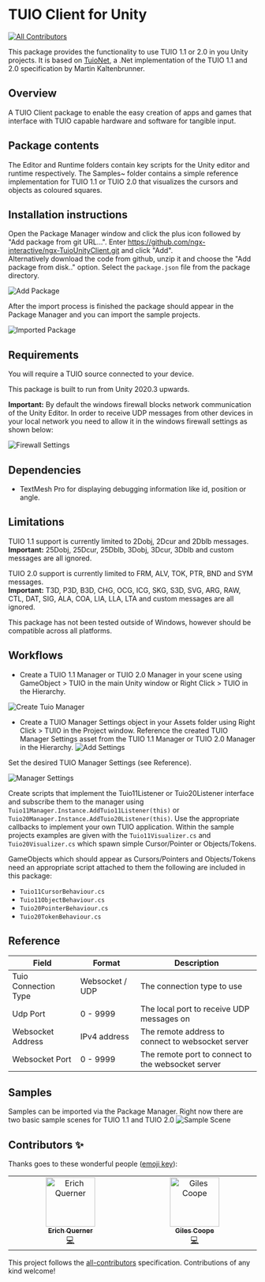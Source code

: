 # TUIO Client for Unity
<!-- ALL-CONTRIBUTORS-BADGE:START - Do not remove or modify this section -->
[![All Contributors](https://img.shields.io/badge/all_contributors-2-orange.svg?style=flat-square)](#contributors-)
<!-- ALL-CONTRIBUTORS-BADGE:END -->
This package provides the functionality to use TUIO 1.1 or 2.0 in you Unity projects. It is based on [TuioNet](https://github.com/InteractiveScapeGmbH/TuioNet), a .Net implementation of the TUIO 1.1 and 2.0 specification by Martin Kaltenbrunner.

## Overview

A TUIO Client package to enable the easy creation of apps and games that interface with TUIO capable hardware and software for tangible input.

## Package contents

The Editor and Runtime folders contain key scripts for the Unity editor and runtime respectively. The Samples~ folder contains a simple reference implementation for TUIO 1.1 or TUIO 2.0 that visualizes the cursors and objects as coloured squares.

## Installation instructions

Open the Package Manager window and click the plus icon followed by "Add package from git URL...". Enter https://github.com/ngx-interactive/ngx-TuioUnityClient.git and click "Add".</br>
Alternatively download the code from github, unzip it and choose the "Add package from disk.." option. Select the ```package.json``` file from the package directory.

![Add Package](Documentation~/img/pm-add.png)

After the import process is finished the package should appear in the Package Manager and you can import the sample projects.

![Imported Package](Documentation~/img/imported-package.png)

## Requirements

You will require a TUIO source connected to your device.

This package is built to run from Unity 2020.3 upwards.

**Important:** By default the windows firewall blocks network communication of the Unity Editor. In order to receive UDP messages from other devices in your local network you need to allow it in the windows firewall settings as shown below:

![Firewall Settings](/Documentation~/img/firewall.png)

## Dependencies
- TextMesh Pro for displaying debugging information like id, position or angle.

## Limitations

TUIO 1.1 support is currently limited to 2Dobj, 2Dcur and 2Dblb messages.</br>
**Important:** 25Dobj, 25Dcur, 25Dblb, 3Dobj, 3Dcur, 3Dblb and custom messages are all ignored.

TUIO 2.0 support is currently limited to FRM, ALV, TOK, PTR, BND and SYM messages.</br> 
**Important:** T3D, P3D, B3D, CHG, OCG, ICG, SKG, S3D, SVG, ARG, RAW, CTL, DAT, SIG, ALA, COA, LIA, LLA, LTA and custom messages are all ignored.

This package has not been tested outside of Windows, however should be compatible across all platforms.

## Workflows

- Create a TUIO 1.1 Manager or TUIO 2.0 Manager in your scene using GameObject > TUIO in the main Unity window or Right Click > TUIO in the Hierarchy.

![Create Tuio Manager](Documentation~/img/add-manager.png)
- Create a TUIO Manager Settings object in your Assets folder using Right Click > TUIO in the Project window. Reference the created TUIO Manager Settings asset from the TUIO 1.1 Manager or TUIO 2.0 Manager in the Hierarchy.
![Add Settings](Documentation~/img/add-settings.png)

Set the desired TUIO Manager Settings (see Reference).

![Manager Settings](Documentation~/img/settings.png)

Create scripts that implement the Tuio11Listener or Tuio20Listener interface and subscribe them to the manager using ```Tuio11Manager.Instance.AddTuio11Listener(this)``` or ```Tuio20Manager.Instance.AddTuio20Listener(this)```. Use the
appropriate callbacks to implement your own TUIO application. Within the sample projects examples are given with the ```Tuio11Visualizer.cs``` and ```Tuio20Visualizer.cs``` which spawn simple Cursor/Pointer or Objects/Tokens. 

GameObjects which should appear as Cursors/Pointers and Objects/Tokens need an appropriate script attached to them the following are included in this package:
- ```Tuio11CursorBehaviour.cs```
- ```Tuio11ObjectBehaviour.cs```
- ```Tuio20PointerBehaviour.cs```
- ```Tuio20TokenBehaviour.cs```


## Reference

| **Field** | **Format** | **Description** |
|--|--|--|
|Tuio Connection Type | Websocket / UDP | The connection type to use
| Udp Port | 0 - 9999 | The local port to receive UDP messages on |
| Websocket Address | IPv4 address   | The remote address to connect to websocket server
| Websocket Port | 0 - 9999 | The remote port to connect to the websocket server |


## Samples
Samples can be imported via the Package Manager. Right now there are two basic sample scenes for TUIO 1.1 and TUIO 2.0
![Sample Scene](Documentation~/img/sample-scene.png)

## Contributors ✨

Thanks goes to these wonderful people ([emoji key](https://allcontributors.org/docs/en/emoji-key)):

<!-- ALL-CONTRIBUTORS-LIST:START - Do not remove or modify this section -->
<!-- prettier-ignore-start -->
<!-- markdownlint-disable -->
<table>
  <tbody>
    <tr>
      <td align="center" valign="top" width="14.28%"><a href="https://www.interactive-scape.com/"><img src="https://avatars.githubusercontent.com/u/51314413?v=4?s=100" width="100px;" alt="Erich Querner"/><br /><sub><b>Erich Querner</b></sub></a><br /><a href="https://github.com/InteractiveScapeGmbH/TuioUnityClient/commits?author=eqbic" title="Code">💻</a></td>
      <td align="center" valign="top" width="14.28%"><a href="https://github.com/gilescoope"><img src="https://avatars.githubusercontent.com/u/5291605?v=4?s=100" width="100px;" alt="Giles Coope"/><br /><sub><b>Giles Coope</b></sub></a><br /><a href="https://github.com/InteractiveScapeGmbH/TuioUnityClient/commits?author=gilescoope" title="Code">💻</a></td>
    </tr>
  </tbody>
</table>

<!-- markdownlint-restore -->
<!-- prettier-ignore-end -->

<!-- ALL-CONTRIBUTORS-LIST:END -->

This project follows the [all-contributors](https://github.com/all-contributors/all-contributors) specification. Contributions of any kind welcome!
